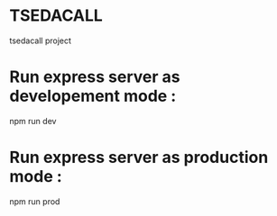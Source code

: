 # TSEDACALL
tsedacall project

# Run express server as developement mode : 
npm run dev

# Run express server as production mode : 
npm run prod